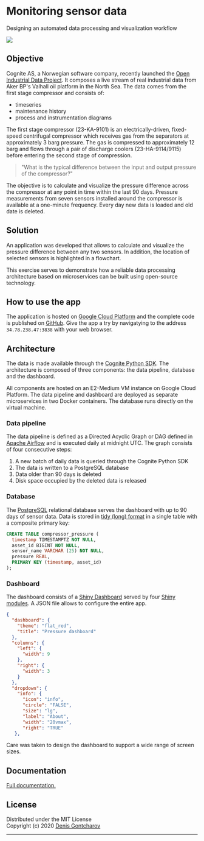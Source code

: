# Monitoring sensor data

Designing an automated data processing and visualization workflow

![](https://akerbp.com/wp-content/uploads/2016/09/1455710061745.jpg)

## Objective

Cognite AS, a Norwegian software company, recently launched the [Open Industrial Data Project](https://openindustrialdata.com/about/).
It composes a live stream of real industrial data from Aker BP's Valhall oil platform in the North Sea.
The data comes from the first stage compressor and consists of:

* timeseries
* maintenance history
* process and instrumentation diagrams

The first stage compressor (23-KA-9101) is an electrically-driven, fixed-speed centrifugal compressor which receives gas from the separators at approximately 3 barg pressure.
The gas is compressed to approximately 12 barg and flows through a pair of discharge coolers (23-HA-9114/9115) before entering the second stage of compression.

> "What is the typical difference between the input and output pressure of the compressor?"

The objective is to calculate and visualize the pressure difference across the compressor at any point in time within the last 90 days.
Pressure measurements from seven sensors installed around the compressor is available at a one-minute frequency.
Every day new data is loaded and old date is deleted.

## Solution

An application was developed that allows to calculate and visualize the pressure difference between any two sensors.
In addition, the location of selected sensors is highlighted in a flowchart.

This exercise serves to demonstrate how a reliable data processing architecture based on microservices can be built using open-source technology.

## How to use the app

The application is hosted on [Google Cloud Platform](https://cloud.google.com/) and the complete code is published on [GitHub](https://github.com/gontcharovd/cognite).
Give the app a try by navigatying to the address `34.78.238.47:3838` with your web browser.

## Architecture

The data is made available through the [Cognite Python SDK](https://cognite-docs.readthedocs-hosted.com/projects/cognite-sdk-python/en/latest/). 
The architecture is composed of three components: the data pipeline, database and the dashboard.

All components are hosted on an E2-Medium VM instance on Google Cloud Platform.
The data pipeline and dashboard are deployed as separate microservices in two Docker containers. 
The database runs directly on the virtual machine.

### Data pipeline

The data pipeline is defined as a Directed Acyclic Graph or DAG defined in [Apache Airflow](https://airflow.apache.org/) and is executed daily at midnight UTC.
The graph consists of four consecutive steps:

1. A new batch of daily data is queried through the Cognite Python SDK
2. The data is written to a PostgreSQL database
3. Data older than 90 days is deleted
4. Disk space occupied by the deleted data is released

### Database

The [PostgreSQL](https://www.postgresql.org/) relational database serves the dashboard with up to 90 days of sensor data.
Data is stored in [tidy (long) format](https://vita.had.co.nz/papers/tidy-data.pdf) in a single table with a composite primary key:


```sql
CREATE TABLE compressor_pressure (
  timestamp TIMESTAMPTZ NOT NULL,
  asset_id BIGINT NOT NULL,
  sensor_name VARCHAR (25) NOT NULL,
  pressure REAL,
  PRIMARY KEY (timestamp, asset_id)
);
```

### Dashboard

The dashboard consists of a [Shiny Dashboard](https://rstudio.github.io/shinydashboard/) served by four [Shiny modules](https://shiny.rstudio.com/articles/modules.html).
A JSON file allows to configure the entire app.

```json
{
  "dashboard": {
    "theme": "flat_red",
    "title": "Pressure dashboard"
  },
  "columns": {
    "left": {
      "width": 9
    },
    "right": {
      "width": 3
    }
  },
  "dropdown": {
    "info": {
      "icon": "info",
      "circle": "FALSE",
      "size": "lg",
      "label": "About",
      "width": "20vmax",
      "right": "TRUE"
   },
```
Care was taken to design the dashboard to support a wide range of screen sizes.

## Documentation

[Full documentation.](https://github.com/gontcharovd/cognite/wiki)

## License

Distributed under the MIT License <br>
Copyright (c) 2020 [Denis Gontcharov](https://gontcharov.dev)

---
